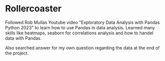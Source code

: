 # Rollercoaster
Followed Rob Mullas Youtube video "Exploratory Data Analysis with Pandas Python 2023" to learn how to use Pandas in data analysis. Learned many skills like heatmaps, seaborn for correlations analysis and how to handel data with Pandas.

Also searched answer for my own question regarding the data at the end of the project.
